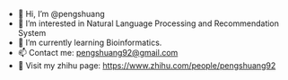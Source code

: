 - 👋 Hi, I’m @pengshuang
- 👀 I’m interested in Natural Language Processing and Recommendation System
- 🌱 I’m currently learning Bioinformatics.
- 📫 Contact me: pengshuang92@gmail.com
- 📖 Visit my zhihu page: https://www.zhihu.com/people/pengshuang92

<!---
pengshuang/pengshuang is a ✨ special ✨ repository because its `README.md` (this file) appears on your GitHub profile.
You can click the Preview link to take a look at your changes.
--->
